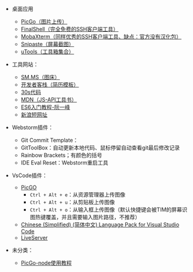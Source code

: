 - 桌面应用
  - [PicGo（图片上传）](https://molunerfinn.com/PicGo/)
  - [FinalShell（完全免费的SSH客户端工具）](http://www.hostbuf.com/)
  - [MobaXterm（同样优秀的SSH客户端工具、缺点：官方没有汉化包）](https://mobaxterm.mobatek.net/)
  - [Snipaste（屏幕截图）](https://www.snipaste.com/)
  - [uTools（工具箱集合）](http://www.u.tools/)

- 工具网站：
  - [SM.MS（图床）](https://sm.ms/)
  - [开发者客栈（简历模板）](https://www.developers.pub/article)
  - [30s代码](https://www.30secondsofcode.org/)
  - [MDN（JS-API工具书）](https://developer.mozilla.org/zh-CN/)
  - [ES6入门教程-阮一峰](https://es6.ruanyifeng.com/)
  - [新浪短网址](https://sina.lt/)

- Webstorm插件：
  - Git Commit Template：
  - GitToolBox：自动更新本地代码、鼠标停留自动查看git最后修改记录
  - Rainbow Brackets；有颜色的括号
  - IDE Eval Reset：Webstorm重启工具

- VsCode插件：
  - [PicGO](https://marketplace.visualstudio.com/items?itemName=Spades.vs-picgo)
    - `Ctrl + Alt + e`：从资源管理器上传图像
    - `Ctrl + Alt + u`：从剪贴板上传图像
    - `Ctrl + Alt + o`：从输入框上传图像（默认快捷键会被TIM的屏幕识图热键覆盖，并且需要输入图片路径，不推荐）
  - [Chinese (Simplified) (简体中文) Language Pack for Visual Studio Code](https://marketplace.visualstudio.com/items?itemName=MS-CEINTL.vscode-language-pack-zh-hans)
  - [LiveServer](https://marketplace.visualstudio.com/items?itemName=ritwickdey.LiveServer)

- 未分类：
  - [PicGo-node使用教程](https://picgo.github.io/PicGo-Core-Doc/zh/guide/use-in-node.html)